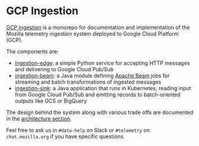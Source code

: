 # GCP Ingestion

[GCP Ingestion](https://github.com/mozilla/gcp-ingestion/) is a monorepo for
documentation and implementation of the Mozilla telemetry ingestion system
deployed to Google Cloud Platform (GCP).

The components are:

- [ingestion-edge](ingestion-edge): a simple Python service for accepting HTTP
  messages and delivering to Google Cloud Pub/Sub
- [ingestion-beam](ingestion-beam): a Java module defining
  [Apache Beam](https://beam.apache.org/) jobs for streaming and batch
  transformations of ingested messages
- [ingestion-sink](ingestion-sink): a Java application that runs
  in Kubernetes, reading input from Google Cloud Pub/Sub and emitting
  records to batch-oriented outputs like GCS or BigQuery

The design behind the system along with various trade offs are documented in
the [architecture section](./architecture/overview.md).

Feel free to ask us in `#data-help` on Slack or `#telemetry` on `chat.mozilla.org`
if you have specific questions.
